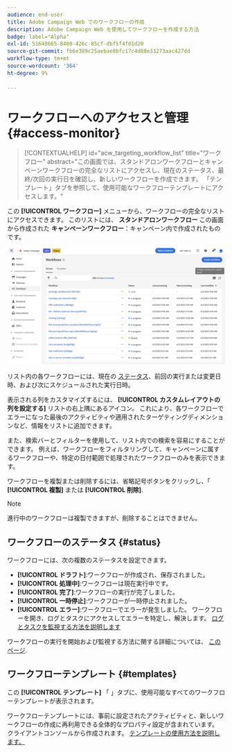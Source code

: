 ```yaml
---
audience: end-user
title: Adobe Campaign Web でのワークフローの作成
description: Adobe Campaign Web を使用してワークフローを作成する方法
badge: label="Alpha"
exl-id: 51648665-8400-426c-85cf-dbf5f4f81d20
source-git-commit: fb6e389c25aebae8bfc17c4d88e33273aac427dd
workflow-type: tm+mt
source-wordcount: '364'
ht-degree: 9%

---
```


# ワークフローへのアクセスと管理 {#access-monitor}

>[!CONTEXTUALHELP]
>id="acw_targeting_workflow_list"
>title="ワークフロー"
>abstract="この画面では、スタンドアロンワークフローとキャンペーンワークフローの完全なリストにアクセスし、現在のステータス、最終/次回の実行日を確認し、新しいワークフローを作成できます。 「テンプレート」タブを参照して、使用可能なワークフローテンプレートにアクセスします。"

この **[!UICONTROL ワークフロー]** メニューから、ワークフローの完全なリストにアクセスできます。 このリストには、 **スタンドアロンワークフロー** この画面から作成された **キャンペーンワークフロー**：キャンペーン内で作成されたものです。

![](assets/workflow-list.png)

リスト内の各ワークフローには、現在の [ステータス](#status)、前回の実行または変更日時、および次にスケジュールされた実行日時。

表示される列をカスタマイズするには、 **[!UICONTROL カスタムレイアウトの列を設定する]** リストの右上隅にあるアイコン。 これにより、各ワークフローでエラーになった最後のアクティビティや適用されたターゲティングディメンションなど、情報をリストに追加できます。

また、検索バーとフィルターを使用して、リスト内での検索を容易にすることができます。 例えば、ワークフローをフィルタリングして、キャンペーンに属するワークフローや、特定の日付範囲で処理されたワークフローのみを表示できます。

ワークフローを複製または削除するには、省略記号ボタンをクリックし、「 **[!UICONTROL 複製]** または **[!UICONTROL 削除]**.

>[!NOTE]
>
>進行中のワークフローは複製できますが、削除することはできません。

## ワークフローのステータス {#status}

ワークフローには、次の複数のステータスを設定できます。

* **[!UICONTROL ドラフト]**:ワークフローが作成され、保存されました。
* **[!UICONTROL 処理中]**:ワークフローは現在実行中です。
* **[!UICONTROL 完了]**:ワークフローの実行が完了しました。
* **[!UICONTROL 一時停止]**:ワークフローが一時停止されました。
* **[!UICONTROL エラー]**:ワークフローでエラーが発生しました。 ワークフローを開き、ログとタスクにアクセスしてエラーを特定し、解決します。 [ログとタスクを監視する方法を説明します](start-monitor-workflows.md#logs-tasks)

ワークフローの実行を開始および監視する方法に関する詳細については、 [このページ](start-monitor-workflows.md).

## ワークフローテンプレート {#templates}

この **[!UICONTROL テンプレート]** 「 」タブに、使用可能なすべてのワークフローテンプレートが表示されます。

ワークフローテンプレートには、事前に設定されたアクティビティと、新しいワークフローの作成に再利用できる全体的なプロパティ設定が含まれています。 クライアントコンソールから作成されます。 [テンプレートの使用方法を説明します。](https://experienceleague.adobe.com/docs/campaign/automation/workflows/introduction/build-a-workflow.html#workflow-templates)
